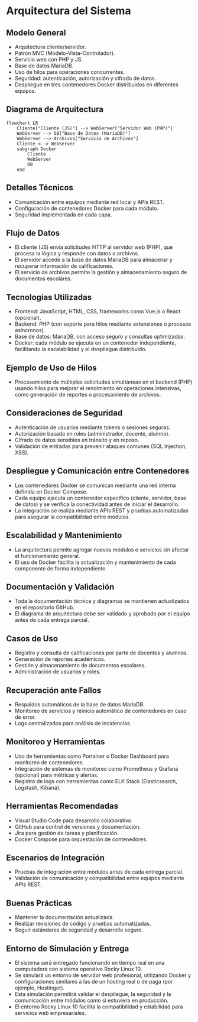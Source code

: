 # Arquitectura del Sistema

## Modelo General
- Arquitectura cliente/servidor.
- Patrón MVC (Modelo-Vista-Controlador).
- Servicio web con PHP y JS.
- Base de datos MariaDB.
- Uso de hilos para operaciones concurrentes.
- Seguridad: autenticación, autorización y cifrado de datos.
- Despliegue en tres contenedores Docker distribuidos en diferentes equipos.

## Diagrama de Arquitectura

```mermaid
flowchart LR
    Cliente["Cliente (JS)"] --> WebServer["Servidor Web (PHP)"]
    WebServer --> DB["Base de Datos (MariaDB)"]
    WebServer --> Archivos["Servicio de Archivos"]
    Cliente <--> WebServer
    subgraph Docker
        Cliente
        WebServer
        DB
    end
```


## Detalles Técnicos
- Comunicación entre equipos mediante red local y APIs REST.
- Configuración de contenedores Docker para cada módulo.
- Seguridad implementada en cada capa.

## Flujo de Datos
- El cliente (JS) envía solicitudes HTTP al servidor web (PHP), que procesa la lógica y responde con datos o archivos.
- El servidor accede a la base de datos MariaDB para almacenar y recuperar información de calificaciones.
- El servicio de archivos permite la gestión y almacenamiento seguro de documentos escolares.

## Tecnologías Utilizadas
- Frontend: JavaScript, HTML, CSS, frameworks como Vue.js o React (opcional).
- Backend: PHP (con soporte para hilos mediante extensiones o procesos asíncronos).
- Base de datos: MariaDB, con acceso seguro y consultas optimizadas.
- Docker: cada módulo se ejecuta en un contenedor independiente, facilitando la escalabilidad y el despliegue distribuido.

## Ejemplo de Uso de Hilos
- Procesamiento de múltiples solicitudes simultáneas en el backend (PHP) usando hilos para mejorar el rendimiento en operaciones intensivas, como generación de reportes o procesamiento de archivos.

## Consideraciones de Seguridad
- Autenticación de usuarios mediante tokens o sesiones seguras.
- Autorización basada en roles (administrador, docente, alumno).
- Cifrado de datos sensibles en tránsito y en reposo.
- Validación de entradas para prevenir ataques comunes (SQL Injection, XSS).

## Despliegue y Comunicación entre Contenedores
- Los contenedores Docker se comunican mediante una red interna definida en Docker Compose.
- Cada equipo ejecuta un contenedor específico (cliente, servidor, base de datos) y se verifica la conectividad antes de iniciar el desarrollo.
- La integración se realiza mediante APIs REST y pruebas automatizadas para asegurar la compatibilidad entre módulos.

## Escalabilidad y Mantenimiento
- La arquitectura permite agregar nuevos módulos o servicios sin afectar el funcionamiento general.
- El uso de Docker facilita la actualización y mantenimiento de cada componente de forma independiente.

## Documentación y Validación
- Toda la documentación técnica y diagramas se mantienen actualizados en el repositorio GitHub.
- El diagrama de arquitectura debe ser validado y aprobado por el equipo antes de cada entrega parcial.

## Casos de Uso
- Registro y consulta de calificaciones por parte de docentes y alumnos.
- Generación de reportes académicos.
- Gestión y almacenamiento de documentos escolares.
- Administración de usuarios y roles.

## Recuperación ante Fallos
- Respaldos automáticos de la base de datos MariaDB.
- Monitoreo de servicios y reinicio automático de contenedores en caso de error.
- Logs centralizados para análisis de incidencias.

## Monitoreo y Herramientas
- Uso de herramientas como Portainer o Docker Dashboard para monitoreo de contenedores.
- Integración de sistemas de monitoreo como Prometheus y Grafana (opcional) para métricas y alertas.
- Registro de logs con herramientas como ELK Stack (Elasticsearch, Logstash, Kibana).

## Herramientas Recomendadas
- Visual Studio Code para desarrollo colaborativo.
- GitHub para control de versiones y documentación.
- Jira para gestión de tareas y planificación.
- Docker Compose para orquestación de contenedores.

## Escenarios de Integración
- Pruebas de integración entre módulos antes de cada entrega parcial.
- Validación de comunicación y compatibilidad entre equipos mediante APIs REST.

## Buenas Prácticas
- Mantener la documentación actualizada.
- Realizar revisiones de código y pruebas automatizadas.
- Seguir estándares de seguridad y desarrollo seguro.

## Entorno de Simulación y Entrega
- El sistema será entregado funcionando en tiempo real en una computadora con sistema operativo Rocky Linux 10.
- Se simulará un entorno de servidor web profesional, utilizando Docker y configuraciones similares a las de un hosting real o de paga (por ejemplo, Hostinger).
- Esta simulación permitirá validar el despliegue, la seguridad y la comunicación entre módulos como si estuviera en producción.
- El entorno Rocky Linux 10 facilita la compatibilidad y estabilidad para servicios web empresariales.
